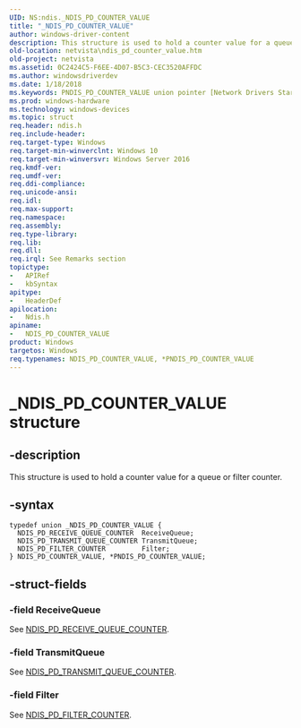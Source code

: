 ```yaml
---
UID: NS:ndis._NDIS_PD_COUNTER_VALUE
title: "_NDIS_PD_COUNTER_VALUE"
author: windows-driver-content
description: This structure is used to hold a counter value for a queue or filter counter.
old-location: netvista\ndis_pd_counter_value.htm
old-project: netvista
ms.assetid: 0C2424C5-F6EE-4D07-B5C3-CEC3520AFFDC
ms.author: windowsdriverdev
ms.date: 1/18/2018
ms.keywords: PNDIS_PD_COUNTER_VALUE union pointer [Network Drivers Starting with Windows Vista], *PNDIS_PD_COUNTER_VALUE, PNDIS_PD_COUNTER_VALUE, NDIS_PD_COUNTER_VALUE union [Network Drivers Starting with Windows Vista], ndis/PNDIS_PD_COUNTER_VALUE, netvista.ndis_pd_counter_value, _NDIS_PD_COUNTER_VALUE, ndis/NDIS_PD_COUNTER_VALUE, NDIS_PD_COUNTER_VALUE
ms.prod: windows-hardware
ms.technology: windows-devices
ms.topic: struct
req.header: ndis.h
req.include-header: 
req.target-type: Windows
req.target-min-winverclnt: Windows 10
req.target-min-winversvr: Windows Server 2016
req.kmdf-ver: 
req.umdf-ver: 
req.ddi-compliance: 
req.unicode-ansi: 
req.idl: 
req.max-support: 
req.namespace: 
req.assembly: 
req.type-library: 
req.lib: 
req.dll: 
req.irql: See Remarks section
topictype:
-	APIRef
-	kbSyntax
apitype:
-	HeaderDef
apilocation:
-	Ndis.h
apiname:
-	NDIS_PD_COUNTER_VALUE
product: Windows
targetos: Windows
req.typenames: NDIS_PD_COUNTER_VALUE, *PNDIS_PD_COUNTER_VALUE
---
```


# _NDIS_PD_COUNTER_VALUE structure


## -description


This structure is used to hold a counter value for a queue or filter counter.


## -syntax


````
typedef union _NDIS_PD_COUNTER_VALUE {
  NDIS_PD_RECEIVE_QUEUE_COUNTER  ReceiveQueue;
  NDIS_PD_TRANSMIT_QUEUE_COUNTER TransmitQueue;
  NDIS_PD_FILTER_COUNTER         Filter;
} NDIS_PD_COUNTER_VALUE, *PNDIS_PD_COUNTER_VALUE;
````


## -struct-fields




### -field ReceiveQueue

See <a href="..\ndis\ns-ndis-_ndis_pd_receive_queue_counter.md">NDIS_PD_RECEIVE_QUEUE_COUNTER</a>.


### -field TransmitQueue

See <a href="..\ndis\ns-ndis-_ndis_pd_transmit_queue_counter.md">NDIS_PD_TRANSMIT_QUEUE_COUNTER</a>.


### -field Filter

See <a href="..\ndis\ns-ndis-_ndis_pd_filter_counter.md">NDIS_PD_FILTER_COUNTER</a>.

